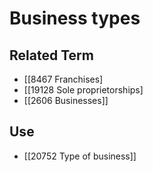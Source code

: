 # Business types  

## Related Term

- [[8467 Franchises]
- [[19128 Sole proprietorships]
- [[2606 Businesses]]  

## Use

- [[20752 Type of business]]  

